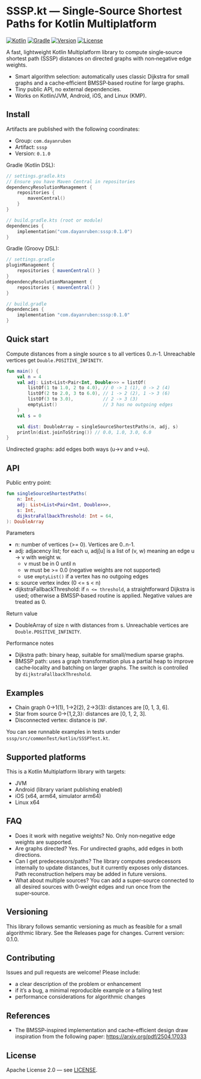 # SSSP.kt — Single‑Source Shortest Paths for Kotlin Multiplatform

[![Kotlin](https://img.shields.io/badge/Kotlin-2.2.20-blue.svg?logo=kotlin)](http://kotlinlang.org)
[![Gradle](https://img.shields.io/badge/Gradle-9.0.0-blue?logo=gradle)](https://gradle.org)
[![Version](https://img.shields.io/maven-central/v/com.dayanruben/sssp)][mavenCentral]
[![License](https://img.shields.io/github/license/dayanruben/sssp-kt)][license]

A fast, lightweight Kotlin Multiplatform library to compute single‑source shortest path (SSSP) distances on directed graphs with non‑negative edge weights.

- Smart algorithm selection: automatically uses classic Dijkstra for small graphs and a cache‑efficient BMSSP‑based routine for large graphs.
- Tiny public API, no external dependencies.
- Works on Kotlin/JVM, Android, iOS, and Linux (KMP).


## Install

Artifacts are published with the following coordinates:

- Group: `com.dayanruben`
- Artifact: `sssp`
- Version: `0.1.0`

Gradle (Kotlin DSL):

```kotlin
// settings.gradle.kts
// Ensure you have Maven Central in repositories
dependencyResolutionManagement {
    repositories {
        mavenCentral()
    }
}

// build.gradle.kts (root or module)
dependencies {
    implementation("com.dayanruben:sssp:0.1.0")
}
```

Gradle (Groovy DSL):

```groovy
// settings.gradle
pluginManagement {
    repositories { mavenCentral() }
}
dependencyResolutionManagement {
    repositories { mavenCentral() }
}

// build.gradle
dependencies {
    implementation "com.dayanruben:sssp:0.1.0"
}
```


## Quick start

Compute distances from a single source s to all vertices 0..n-1. Unreachable vertices get `Double.POSITIVE_INFINITY`.

```kotlin
fun main() {
    val n = 4
    val adj: List<List<Pair<Int, Double>>> = listOf(
        listOf(1 to 1.0, 2 to 4.0), // 0 -> 1 (1), 0 -> 2 (4)
        listOf(2 to 2.0, 3 to 6.0), // 1 -> 2 (2), 1 -> 3 (6)
        listOf(3 to 3.0),           // 2 -> 3 (3)
        emptyList()                 // 3 has no outgoing edges
    )
    val s = 0

    val dist: DoubleArray = singleSourceShortestPaths(n, adj, s)
    println(dist.joinToString()) // 0.0, 1.0, 3.0, 6.0
}
```

Undirected graphs: add edges both ways (u->v and v->u).


## API

Public entry point:

```kotlin
fun singleSourceShortestPaths(
    n: Int,
    adj: List<List<Pair<Int, Double>>>,
    s: Int,
    dijkstraFallbackThreshold: Int = 64,
): DoubleArray
```

Parameters
- n: number of vertices (>= 0). Vertices are 0..n-1.
- adj: adjacency list; for each u, adj[u] is a list of (v, w) meaning an edge u -> v with weight w.
  - v must be in 0 until n
  - w must be >= 0.0 (negative weights are not supported)
  - use `emptyList()` if a vertex has no outgoing edges
- s: source vertex index (0 <= s < n)
- dijkstraFallbackThreshold: if `n <= threshold`, a straightforward Dijkstra is used; otherwise a BMSSP‑based routine is applied. Negative values are treated as 0.

Return value
- DoubleArray of size n with distances from s. Unreachable vertices are `Double.POSITIVE_INFINITY`.

Performance notes
- Dijkstra path: binary heap, suitable for small/medium sparse graphs.
- BMSSP path: uses a graph transformation plus a partial heap to improve cache‑locality and batching on larger graphs. The switch is controlled by `dijkstraFallbackThreshold`.


## Examples

- Chain graph 0→1(1), 1→2(2), 2→3(3): distances are [0, 1, 3, 6].
- Star from source 0→{1,2,3}: distances are [0, 1, 2, 3].
- Disconnected vertex: distance is `INF`.

You can see runnable examples in tests under `sssp/src/commonTest/kotlin/SSSPTest.kt`.


## Supported platforms

This is a Kotlin Multiplatform library with targets:
- JVM
- Android (library variant publishing enabled)
- iOS (x64, arm64, simulator arm64)
- Linux x64


## FAQ

- Does it work with negative weights? No. Only non‑negative edge weights are supported.
- Are graphs directed? Yes. For undirected graphs, add edges in both directions.
- Can I get predecessors/paths? The library computes predecessors internally to update distances, but it currently exposes only distances. Path reconstruction helpers may be added in future versions.
- What about multiple sources? You can add a super‑source connected to all desired sources with 0‑weight edges and run once from the super‑source.


## Versioning

This library follows semantic versioning as much as feasible for a small algorithmic library. See the Releases page for changes. Current version: 0.1.0.


## Contributing

Issues and pull requests are welcome! Please include:
- a clear description of the problem or enhancement
- if it’s a bug, a minimal reproducible example or a failing test
- performance considerations for algorithmic changes


## References

- The BMSSP-inspired implementation and cache-efficient design draw inspiration from the following paper: https://arxiv.org/pdf/2504.17033

## License

Apache License 2.0 — see [LICENSE](LICENSE).

[mavenCentral]: https://search.maven.org/artifact/com.dayanruben/sssp
[license]: LICENSE